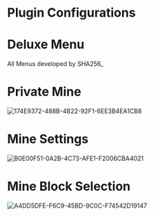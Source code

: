 # Plugin Configurations

# Deluxe Menu
All Menus developed by SHA256_

# Private Mine
![174E9372-488B-4B22-92F1-6EE3B4EA1CB8](https://user-images.githubusercontent.com/16837943/224489402-a91eb5fb-b6c3-40d4-9efb-a2c53f104270.jpeg)

# Mine Settings
![B0E00F51-0A2B-4C73-AFE1-F2006CBA4021](https://user-images.githubusercontent.com/16837943/224489407-2cb2ea84-e884-456b-81db-3ceea2246dca.jpeg)

# Mine Block Selection
![A4DD5DFE-F6C9-45BD-9C0C-F74542D19147](https://user-images.githubusercontent.com/16837943/224489410-bb66b30f-081e-4281-9067-6c73e7b247d0.jpeg)
